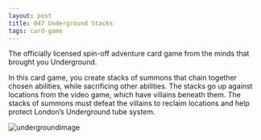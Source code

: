 ```yaml
---
layout: post
title: 047 Underground Stacks
tags: card-game
---
```

The officially licensed spin-off adventure card game from the minds that brought you Underground.

In this card game, you create stacks of summons that chain together chosen abilities, while sacrificing other abilities.  The stacks go up against locations from the video game, which have villains beneath them.  The stacks of summons must defeat the villains to reclaim locations and help protect London’s Underground tube system.

![undergroundimage](media/images/047_Underground_Stacks.jpg "Underground Image")